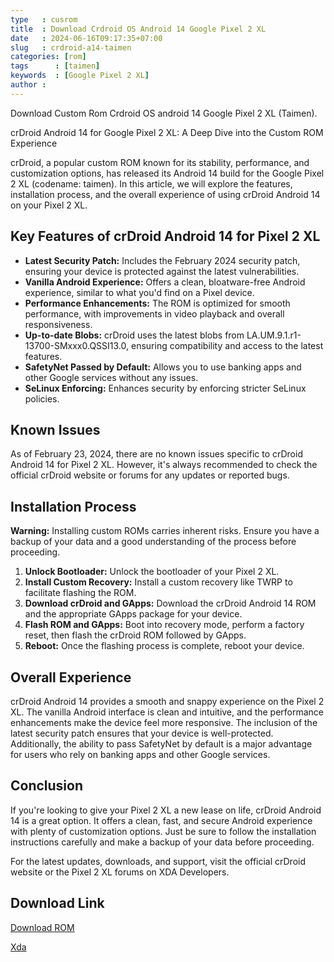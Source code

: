 ```yaml
---
type   : cusrom
title  : Download Crdroid OS Android 14 Google Pixel 2 XL
date   : 2024-06-16T09:17:35+07:00
slug   : crdroid-a14-taimen
categories: [rom]
tags      : [taimen]
keywords  : [Google Pixel 2 XL]
author :
---
```


Download Custom Rom Crdroid OS android 14 Google Pixel 2 XL (Taimen).

crDroid Android 14 for Google Pixel 2 XL: A Deep Dive into the Custom ROM Experience

crDroid, a popular custom ROM known for its stability, performance, and customization options, has released its Android 14 build for the Google Pixel 2 XL (codename: taimen). In this article, we will explore the features, installation process, and the overall experience of using crDroid Android 14 on your Pixel 2 XL.

## Key Features of crDroid Android 14 for Pixel 2 XL

* **Latest Security Patch:** Includes the February 2024 security patch, ensuring your device is protected against the latest vulnerabilities.
* **Vanilla Android Experience:** Offers a clean, bloatware-free Android experience, similar to what you'd find on a Pixel device.
* **Performance Enhancements:** The ROM is optimized for smooth performance, with improvements in video playback and overall responsiveness.
* **Up-to-date Blobs:** crDroid uses the latest blobs from LA.UM.9.1.r1-13700-SMxxx0.QSSI13.0, ensuring compatibility and access to the latest features.
* **SafetyNet Passed by Default:** Allows you to use banking apps and other Google services without any issues.
* **SeLinux Enforcing:** Enhances security by enforcing stricter SeLinux policies.

## Known Issues

As of February 23, 2024, there are no known issues specific to crDroid Android 14 for Pixel 2 XL. However, it's always recommended to check the official crDroid website or forums for any updates or reported bugs.

## Installation Process

**Warning:** Installing custom ROMs carries inherent risks. Ensure you have a backup of your data and a good understanding of the process before proceeding.

1. **Unlock Bootloader:** Unlock the bootloader of your Pixel 2 XL.
2. **Install Custom Recovery:** Install a custom recovery like TWRP to facilitate flashing the ROM.
3. **Download crDroid and GApps:** Download the crDroid Android 14 ROM and the appropriate GApps package for your device.
4. **Flash ROM and GApps:** Boot into recovery mode, perform a factory reset, then flash the crDroid ROM followed by GApps.
5. **Reboot:** Once the flashing process is complete, reboot your device.

## Overall Experience

crDroid Android 14 provides a smooth and snappy experience on the Pixel 2 XL. The vanilla Android interface is clean and intuitive, and the performance enhancements make the device feel more responsive. The inclusion of the latest security patch ensures that your device is well-protected. Additionally, the ability to pass SafetyNet by default is a major advantage for users who rely on banking apps and other Google services.

## Conclusion

If you're looking to give your Pixel 2 XL a new lease on life, crDroid Android 14 is a great option. It offers a clean, fast, and secure Android experience with plenty of customization options. Just be sure to follow the installation instructions carefully and make a backup of your data before proceeding.

For the latest updates, downloads, and support, visit the official crDroid website or the Pixel 2 XL forums on XDA Developers.


## Download Link
[Download ROM](https://sourceforge.net/projects/crdroid/files/taimen/10.x/)

[Xda](https://forum.xda-developers.com/t/rom-13-taimen-crdroid-9-10-official-26-10-2023.4551911/)

